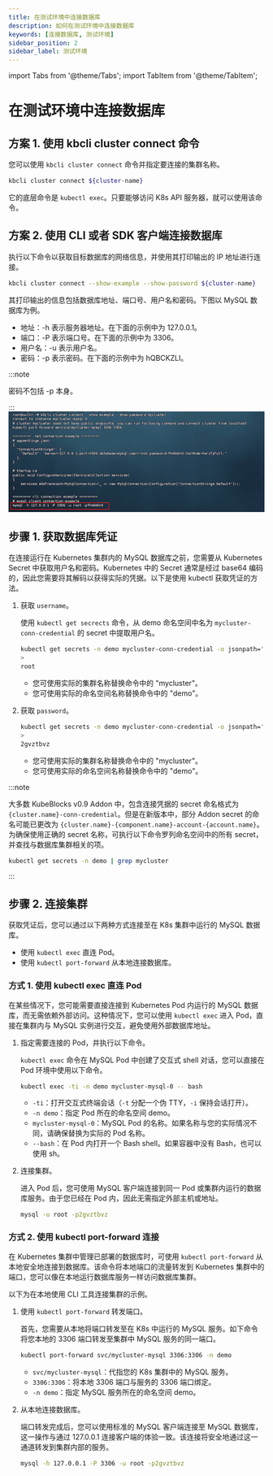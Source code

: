 ```yaml
---
title: 在测试环境中连接数据库
description: 如何在测试环境中连接数据库
keywords: [连接数据库, 测试环境]
sidebar_position: 2
sidebar_label: 测试环境
---
```


import Tabs from '@theme/Tabs';
import TabItem from '@theme/TabItem';

# 在测试环境中连接数据库

<Tabs>

<TabItem value="kbcli" label="kbcli" default>

## 方案 1. 使用 kbcli cluster connect 命令

您可以使用 `kbcli cluster connect` 命令并指定要连接的集群名称。

```bash
kbcli cluster connect ${cluster-name}
```

它的底层命令是 `kubectl exec`。只要能够访问 K8s API 服务器，就可以使用该命令。

## 方案 2. 使用 CLI 或者 SDK 客户端连接数据库

执行以下命令以获取目标数据库的网络信息，并使用其打印输出的 IP 地址进行连接。

```bash
kbcli cluster connect --show-example --show-password ${cluster-name}
```

其打印输出的信息包括数据库地址、端口号、用户名和密码。下图以 MySQL 数据库为例。

- 地址：-h 表示服务器地址。在下面的示例中为 127.0.0.1。
- 端口：-P 表示端口号。在下面的示例中为 3306。
- 用户名：-u 表示用户名。
- 密码：-p 表示密码。在下面的示例中为 hQBCKZLI。

:::note

密码不包括 -p 本身。

:::
![testing env](../img/../../img/connect-to-database-in-testing-env.png)

</TabItem>

<TabItem value="kubectl" label="kubeclt">

## 步骤 1. 获取数据库凭证

在连接运行在 Kubernetes 集群内的 MySQL 数据库之前，您需要从 Kubernetes Secret 中获取用户名和密码。Kubernetes 中的 Secret 通常是经过 base64 编码的，因此您需要将其解码以获得实际的凭据。以下是使用 kubectl 获取凭证的方法。

1. 获取 `username`。

   使用 `kubectl get secrects` 命令，从 demo 命名空间中名为 `mycluster-conn-credential` 的 secret 中提取用户名。

   ```bash
   kubectl get secrets -n demo mycluster-conn-credential -o jsonpath='{.data.\username}' | base64 -d
   >
   root
   ```

   - 您可使用实际的集群名称替换命令中的 "mycluster"。
   - 您可使用实际的命名空间名称替换命令中的 "demo"。

2. 获取 `password`。

   ```bash
   kubectl get secrets -n demo mycluster-conn-credential -o jsonpath='{.data.\password}' | base64 -d
   >
   2gvztbvz
   ```

   - 您可使用实际的集群名称替换命令中的 "mycluster"。
   - 您可使用实际的命名空间名称替换命令中的 "demo"。

:::note

大多数 KubeBlocks v0.9 Addon 中，包含连接凭据的 secret 命名格式为 `{cluster.name}-conn-credential`。但是在新版本中，部分 Addon secret 的命名可能已更改为 `{cluster.name}-{component.name}-account-{account.name}`。为确保使用正确的 secret 名称，可执行以下命令罗列命名空间中的所有 secret，并查找与数据库集群相关的项。

```bash
kubectl get secrets -n demo | grep mycluster
```

:::

## 步骤 2. 连接集群

获取凭证后，您可以通过以下两种方式连接至在 K8s 集群中运行的 MySQL 数据库。

- 使用 `kubectl exec` 直连 Pod。
- 使用 `kubectl port-forward` 从本地连接数据库。

### 方式 1. 使用 kubectl exec 直连 Pod

在某些情况下，您可能需要直接连接到 Kubernetes Pod 内运行的 MySQL 数据库，而无需依赖外部访问。这种情况下，您可以使用 `kubectl exec` 进入 Pod，直接在集群内与 MySQL 实例进行交互，避免使用外部数据库地址。

1. 指定需要连接的 Pod，并执行以下命令。

   `kubectl exec` 命令在 MySQL Pod 中创建了交互式 shell 对话，您可以直接在 Pod 环境中使用以下命令。

   ```bash
   kubectl exec -ti -n demo mycluster-mysql-0 -- bash
   ```

   - `-ti`：打开交互式终端会话（`-t` 分配一个伪 TTY，`-i` 保持会话打开）。
   - `-n demo`：指定 Pod 所在的命名空间 demo。
   - `mycluster-mysql-0`：MySQL Pod 的名称。如果名称与您的实际情况不同，请确保替换为实际的 Pod 名称。
   - `--bash`：在 Pod 内打开一个 Bash shell。如果容器中没有 Bash，也可以使用 sh。

2. 连接集群。

   进入 Pod 后，您可使用 MySQL 客户端连接到同一 Pod 或集群内运行的数据库服务。由于您已经在 Pod 内，因此无需指定外部主机或地址。

   ```bash
   mysql -u root -p2gvztbvz
   ```

### 方式 2. 使用 kubectl port-forward 连接

在 Kubernetes 集群中管理已部署的数据库时，可使用 `kubectl port-forward` 从本地安全地连接到数据库。该命令将本地端口的流量转发到 Kubernetes 集群中的端口，您可以像在本地运行数据库服务一样访问数据库集群。

以下为在本地使用 CLI 工具连接集群的示例。

1. 使用 `kubectl port-forward` 转发端口。

   首先，您需要从本地将端口转发至在 K8s 中运行的 MySQL 服务。如下命令将您本地的 3306 端口转发至集群中 MySQL 服务的同一端口。

   ```bash
   kubectl port-forward svc/mycluster-mysql 3306:3306 -n demo
   ```

   - `svc/mycluster-mysql`：代指您的 K8s 集群中的 MySQL 服务。
   - `3306:3306`：将本地 3306 端口与服务的 3306 端口绑定。
   - `-n demo`：指定 MySQL 服务所在的命名空间 demo。

2. 从本地连接数据库。

   端口转发完成后，您可以使用标准的 MySQL 客户端连接至 MySQL 数据库，这一操作与通过 127.0.0.1 连接客户端的体验一致。该连接将安全地通过这一通道转发到集群内部的服务。

   ```bash
   mysql -h 127.0.0.1 -P 3306 -u root -p2gvztbvz
   ```

</TabItem>

</Tabs>
